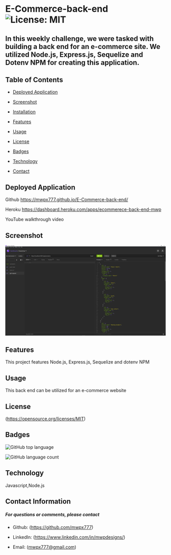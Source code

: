 

# **E-Commerce-back-end**   ![License: MIT](https://img.shields.io/badge/License-MIT-yellow.svg)
## **In this weekly challenge, we were tasked with building a back end for an e-commerce site.  We utilized Node.js, Express.js, Sequelize and Dotenv NPM for creating this application.**

## **Table of Contents**

* [Deployed Application](#deployed-application)

* [Screenshot](#screenshot)

* [Installation](#installation)

* [Features](#features)

* [Usage](#usage)



* [License](#license)

* [Badges](#badges)

* [Technology](#technology)



* [Contact](#contact-information)

## **Deployed Application**
Github 
https://mwpx777.github.io/E-Commerce-back-end/

Heroku
https://dashboard.heroku.com/apps/ecommerece-back-end-mwp

YouTube walkthrough video


## **Screenshot**
![screenshot](screenshot.PNG)



## **Features**
This project features Node.js, Express.js, Sequelize and dotenv NPM

## **Usage**
This back end can be utilized for an e-commerce website




## **License**
(https://opensource.org/licenses/MIT)

## **Badges**

![GitHub top language](https://img.shields.io/github/languages/top/mwpx777/E-Commerce-back-end?style=plastic)

![GitHub language count](https://img.shields.io/github/languages/count/mwpx777/E-Commerce-back-end)


## **Technology**
Javascript,Node.js





## **Contact Information**
##### For questions or comments, please contact

* Github: (https://github.com/mwpx777)

* LinkedIn: (https://www.linkedin.com/in/mwpdesigns/)

* Email: (mwpx777@gmail.com)

